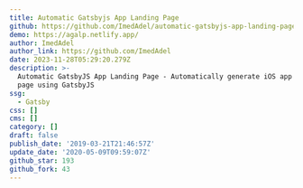 ```yaml
---
title: Automatic Gatsbyjs App Landing Page
github: https://github.com/ImedAdel/automatic-gatsbyjs-app-landing-page
demo: https://agalp.netlify.app/
author: ImedAdel
author_link: https://github.com/ImedAdel
date: 2023-11-28T05:29:20.279Z
description: >-
  Automatic GatsbyJS App Landing Page - Automatically generate iOS app landing
  page using GatsbyJS
ssg:
  - Gatsby
css: []
cms: []
category: []
draft: false
publish_date: '2019-03-21T21:46:57Z'
update_date: '2020-05-09T09:59:07Z'
github_star: 193
github_fork: 43
---
```

